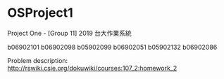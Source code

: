 # OSProject1
Project One - [Group 11] 2019 台大作業系統

b06902101	b06902098	b05902099	b06902051	b05902132	b06902086

Problem description: http://rswiki.csie.org/dokuwiki/courses:107_2:homework_2
